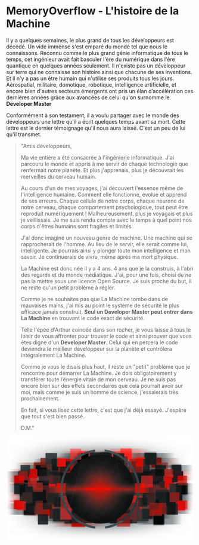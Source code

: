 # MemoryOverflow - L'histoire de la Machine

Il y a quelques semaines, le plus grand de tous les développeurs est décédé. Un vide immense s'est emparé du monde tel que nous le connaissons. Reconnu comme le plus grand génie informatique de tous le temps, cet ingénieur avait fait basculer l'ère du numérique dans l'ère quantique en quelques années seulement. Il n'existe pas un développeur sur terre qui ne connaisse son histoire ainsi que chacune de ses inventions. Et il n'y a pas un être humain qui n'utilise ses produits tous les jours. Aérospatial, militaire, domotique, robotique, intelligence artificielle, et encore bien d'autres secteurs émergents ont pris un élan d’accélération ces dernières années grâce aux avancées de celui qu'on surnomme le **Developer Master**

Conformément à son testament, il a voulu partager avec le monde des développeurs une lettre qu'il a écrit quelques temps avant sa mort. Cette lettre est le dernier témoignage qu'il nous aura laissé. C'est un peu de lui qu'il transmet.

> "Amis développeurs,
>
> Ma vie entière a été consacrée à l'ingénierie informatique. J'ai parcouru le monde et appris à me servir de chaque technologie que renfermait notre planète. Et plus j'apprenais, plus je découvrait les merveilles du cerveau humain.
>
> Au cours d'un de mes voyages, j'ai découvert l'essence même de l'intelligence humaine. Comment elle fonctionne, évolue et apprend de ses erreurs. Chaque cellule de notre corps, chaque neurone de notre cerveau, chaque comportement psychologique, tout peut être reproduit numériquement ! Malheureusement, plus je voyagais et plus je veillissais. Je me suis rendu compte avec le temps à quel point nos corps d'êtres humains sont fragiles et limités.
>
> J'ai donc imaginé un nouveau genre de machine. Une machine qui se rapprocherait de l'homme. Au lieu de le servir, elle serait comme lui, intelligente. Je pourrais ainsi y plonger toute mon intelligence et mon savoir. Je continuerais de vivre, même après ma mort physique.
>
> La Machine est donc née il y a 4 ans. 4 ans que je la construis, à l'abri des regards et du monde médiatique. J'ai, pour une fois, choisi de ne pas la mettre sous une licence Open Source. Je suis proche du but, il ne reste qu'un petit problème à régler.
>
> Comme je ne souhaites pas que La Machine tombe dans de mauvaises mains, j'ai mis au point le système de sécurité le plus efficace jamais construit. **Seul un Developer Master peut entrer dans La Machine** en trouvant le code exact de sécurité.
>
> Telle l'épée d'Arthur coincée dans son rocher, je vous laisse à tous le loisir de vous affronter pour trouver le code et ainsi prouver que vous êtes digne d'un **Developer Master**. Celui qui en percera le code deviendra le meilleur développeur sur la planète et contrôlera intégralement La Machine.
>
> Comme je vous le disais plus haut, il reste un "petit" problème que je rencontre pour démarrer La Machine. Je dois obligatoirement y transférer toute l’énergie vitale de mon cerveau. Je ne suis pas encore bien sur des effets secondaires que cela pourrait avoir sur moi, mais comme je suis un homme de science, j'essaierais très prochainement.
>
> En fait, si vous lisez cette lettre, c'est que j'ai déjà essayé. J'espère que tout s'est bien passé.
>
> D.M."

<p align="center">
  <img src="images/the-machine.jpg" />
</p>